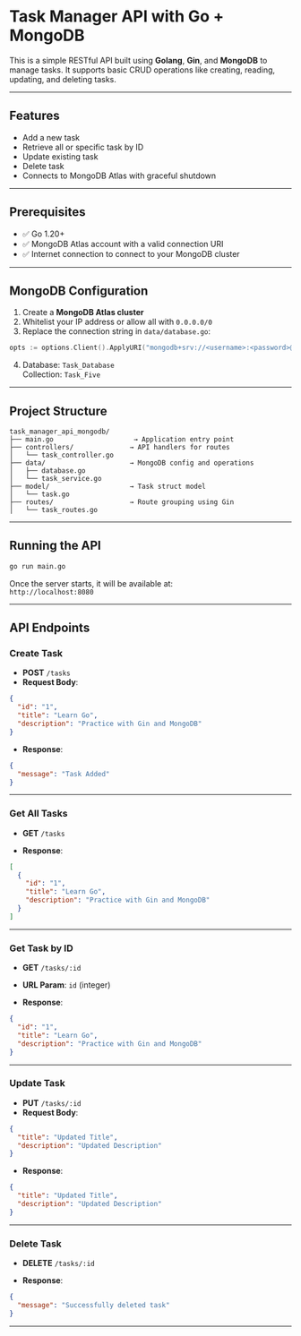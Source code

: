 
# Task Manager API with Go + MongoDB

This is a simple RESTful API built using **Golang**, **Gin**, and **MongoDB** to manage tasks. It supports basic CRUD operations like creating, reading, updating, and deleting tasks.

---

## Features

- Add a new task
- Retrieve all or specific task by ID
- Update existing task
- Delete task
- Connects to MongoDB Atlas with graceful shutdown

---

## Prerequisites

- ✅ Go 1.20+
- ✅ MongoDB Atlas account with a valid connection URI
- ✅ Internet connection to connect to your MongoDB cluster

---

## MongoDB Configuration

1. Create a **MongoDB Atlas cluster**
2. Whitelist your IP address or allow all with `0.0.0.0/0`
3. Replace the connection string in `data/database.go`:

```go
opts := options.Client().ApplyURI("mongodb+srv://<username>:<password>@<cluster-url>/?retryWrites=true&w=majority")
```

4. Database: `Task_Database`  
   Collection: `Task_Five`

---

## Project Structure

```plaintext
task_manager_api_mongodb/
├── main.go                    → Application entry point
├── controllers/              → API handlers for routes
│   └── task_controller.go
├── data/                     → MongoDB config and operations
│   ├── database.go
│   └── task_service.go
├── model/                    → Task struct model
│   └── task.go
├── routes/                   → Route grouping using Gin
│   └── task_routes.go
```

---

## Running the API

```bash
go run main.go
```

Once the server starts, it will be available at:  
`http://localhost:8080`

---

## API Endpoints

### Create Task

- **POST** `/tasks`
- **Request Body**:

```json
{
  "id": "1",
  "title": "Learn Go",
  "description": "Practice with Gin and MongoDB"
}
```

- **Response**:

```json
{
  "message": "Task Added"
}
```

---

### Get All Tasks

- **GET** `/tasks`

- **Response**:

```json
[
  {
    "id": "1",
    "title": "Learn Go",
    "description": "Practice with Gin and MongoDB"
  }
]
```

---

### Get Task by ID

- **GET** `/tasks/:id`
- **URL Param**: `id` (integer)

- **Response**:

```json
{
  "id": "1",
  "title": "Learn Go",
  "description": "Practice with Gin and MongoDB"
}
```

---

### Update Task

- **PUT** `/tasks/:id`
- **Request Body**:

```json
{
  "title": "Updated Title",
  "description": "Updated Description"
}
```

- **Response**:

```json
{
  "title": "Updated Title",
  "description": "Updated Description"
}
```

---

### Delete Task

- **DELETE** `/tasks/:id`

- **Response**:

```json
{
  "message": "Successfully deleted task"
}
```

---
